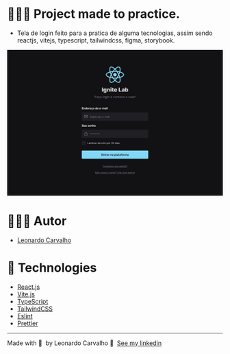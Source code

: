 # 👨🏼‍🔬 Project made to practice.
- Tela de login feito para a pratica de alguma tecnologias, assim sendo reactjs, vitejs, typescript, tailwindcss, figma, storybook.
<div align="center">
  <img src="print.jpg" width="640px"/>
</div>

# 👨🏻‍💻 Autor

- [Leonardo Carvalho](https://www.linkedin.com/in/leocarvalhodev/)

# 🚀 Technologies

- [React.js](https://reactjs.org/)
- [Vite.js](https://vitejs.dev/)
- [TypeScript](https://www.typescriptlang.org/)
- [TailwindCSS](https://tailwindcss.com/)
- [Eslint](https://eslint.org/)
- [Prettier](https://prettier.io/)

---

Made with 💜 &nbsp;by Leonardo Carvalho 👋 &nbsp;[See my linkedin](https://www.linkedin.com/in/leocarvalhodev/)
